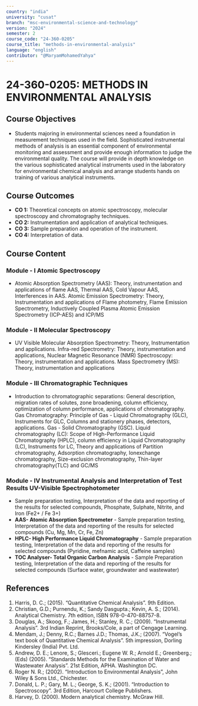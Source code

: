 ```yaml
---
country: "india"
university: "cusat"
branch: "msc-environmental-science-and-technology"
version: "2024"
semester: 2
course_code: "24-360-0205"
course_title: "methods-in-environmental-analysis"
language: "english"
contributor: "@MaryamMohamedYahya"
---
```


# 24-360-0205: METHODS IN ENVIRONMENTAL ANALYSIS

## Course Objectives
* Students majoring in environmental sciences need a foundation in measurement techniques used in the field. Sophisticated instrumental methods of analysis is an essential component of environmental monitoring and assessment and provide enough information to judge the environmental quality. The course will provide in depth knowledge on the various sophisticated  analytical instruments used in the laboratory for environmental chemical analysis and arrange students hands on training of various analytical instruments.

## Course Outcomes
* **CO 1:** Theoretical concepts on atomic spectroscopy, molecular spectroscopy and chromatography techniques.
* **CO 2:** Instrumentation and application of analytical techniques.
* **CO 3:** Sample preparation and operation of the instrument.
* **CO 4:** Interpretation of data.

## Course Content

### Module - I Atomic Spectroscopy
* Atomic Absorption Spectrometry (AAS): Theory, instrumentation and applications of flame AAS, Thermal AAS, Cold Vapour AAS, Interferences in AAS. Atomic Emission Spectrometry: Theory, Instrumentation and applications of Flame photometry, Flame Emission Spectrometry, Inductively Coupled Plasma Atomic Emission Spectrometry (ICP-AES) and ICP/MS

### Module - II Molecular Spectroscopy
* UV Visible Molecular Absorption Spectrometry: Theory, Instrumentation and applications. Infra-red Spectrometry: Theory, instrumentation and applications, Nuclear Magnetic Resonance (NMR) Spectroscopy: Theory, instrumentation and applications. Mass Spectrometry (MS): Theory, instrumentation and applications

### Module - III Chromatographic Techniques
* Introduction to chromatographic separations: General description, migration rates of solutes, zone broadening, column efficiency, optimization of column performance, applications of chromatography. Gas Chromatography: Principle of Gas - Liquid Chromatography (GLC), Instruments for GLC, Columns and stationery phases, detectors, applications. Gas - Solid Chromatography (GSC). Liquid chromatography (LC): Scope of High-Performance Liquid Chromatography (HPLC), column efficiency in Liquid Chromatography (LC), Instruments for LC, Theory and applications of Partition chromatography, Adsorption chromatography, Ionexchange chromatography, Size-exclusion chromatography, Thin-layer chromatography(TLC) and GC/MS

### Module - IV Instrumental Analysis and Interpretation of Test Results UV-Visible Spectrophotometer
* Sample preparation testing, Interpretation of the data
and reporting of the results for selected compounds, Phosphate, Sulphate, Nitrite, and Iron
(Fe2+ / Fe 3+)
* **AAS- Atomic Absorption Spectrometer** - Sample preparation testing, Interpretation of the data and reporting of the results for selected compounds (Cu, Mg, Mn, Cr, Fe, Zn)
* **HPLC- High Performance Liquid Chromatography** - Sample preparation testing, Interpretation of the data and reporting of the results for selected compounds (Pyridine, mefnamic acid, Caffeine samples)
* **TOC Analyser- Total Organic Carbon Analysis** - Sample Preparation testing, Interpretation of the data and reporting of the results for selected compounds (Surface water, groundwater and wastewater)

## References
1. Harris, D. C.; (2015). “Quantitative Chemical Analysis”. 9th Edition.
2. Christian, G.D.; Purnendu, K.; Sandy Dasgupta.; Kevin, A. S.; (2014). Analytical Chemistry. 7th edition, ISBN 978-0-470-88757-8.
3. Douglas, A.; Skoog, F.; James, H.; Stanley, R. C.; (2009). “Instrumental Analysis”. 3rd Indian Reprint, Brooks/Cole, a part of Cengage Learning.
4. Mendam, J.; Denny, R.C.; Barnes J.D.; Thomas, J.K.; (2007). “Vogel’s text book of Quantitative Chemical Analysis”. 5th impression, Dorling Kindersley (India) Pvt. Ltd.
5. Andrew, D. E.; Lenore, S.; Glesceri.; Eugene W. R.; Arnold E.; Greenberg.; (Eds) (2005). “Standards Methods for the Examination of Water and Wastewater Analysis”. 21st Edition, APHA. Washington DC.
6. Roger N. R.; (2002). “Introduction to Environmental Analysis”, John Wiley & Sons Ltd., Chichester.
7. Donald, L. P.; Gary, M. L.; George, S. K.; (2001). “Introduction to Spectroscopy”. 3rd Edition, Harcourt College Publishers.
8. Harvey, D. (2000). Modern analytical chemistry. McGraw Hill.